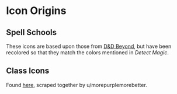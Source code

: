 # Icon Origins

## Spell Schools
These icons are based upon those from [D&D Beyond](https://www.dndbeyond.com/spells), but have been recolored so that they match the colors mentioned in _Detect Magic_.

## Class Icons

Found [here](https://www.reddit.com/r/DnD/comments/4t57fn/dd_5e_vector_icons/), scraped together by u/morepurplemorebetter.
